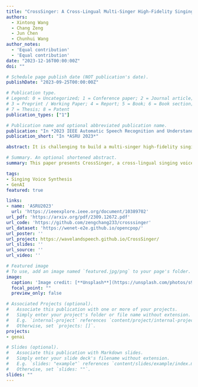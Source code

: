 ```yaml
---
title: "CrossSinger: A Cross-Lingual Multi-Singer High-Fidelity Singing Voice Synthesizer Trained on Monolingual Singers"
authors:
  - Xintong Wang
  - Chang Zeng
  - Jun Chen
  - Chunhui Wang
author_notes:
  - 'Equal contribution'
  - 'Equal contribution'
date: "2023-12-16T00:00:00Z"
doi: ""

# Schedule page publish date (NOT publication's date).
publishDate: "2023-09-25T00:00:00Z"

# Publication type.
# Legend: 0 = Uncategorized; 1 = Conference paper; 2 = Journal article;
# 3 = Preprint / Working Paper; 4 = Report; 5 = Book; 6 = Book section;
# 7 = Thesis; 8 = Patent
publication_types: ["1"]

# Publication name and optional abbreviated publication name.
publication: "In *2023 IEEE Automatic Speech Recognition and Understanding Workshop*"
publication_short: "In *ASRU 2023*"

abstract: It is challenging to build a multi-singer high-fidelity singing voice synthesis system with cross-lingual ability by only using monolingual singers in the training stage. In this paper, we propose CrossSinger, which is a cross-lingual singing voice synthesizer based on Xiaoicesing2. Specifically, we utilize International Phonetic Alphabet to unify the representation for all languages of the training data. Moreover, we leverage conditional layer normalization to incorporate the language information into the model for better pronunciation when singers meet unseen languages. Additionally, gradient reversal layer (GRL) is utilized to remove singer biases included in lyrics since all singers are monolingual, which indicates singer's identity is implicitly associated with the text. The experiment is conducted on a combination of three singing voice datasets containing Japanese Kiritan dataset, English NUS-48E dataset, and one internal Chinese dataset. The result shows CrossSinger can synthesize high-fidelity songs for various singers with cross-lingual ability, including code-switch cases.

# Summary. An optional shortened abstract.
summary: This paper presents CrossSinger, a cross-lingual singing voice synthesizer based on Xiaoicesing2. It tackles the challenge of creating a multi-singer high-fidelity singing voice synthesis system with cross-lingual capabilities using only monolingual singers during training. The system unifies language representation, incorporates language information, and removes singer biases. Experimental results show that CrossSinger can synthesize high-quality songs for different singers in various languages, including code-switching cases.

tags:
- Singing Voice Synthesis
- GenAI
featured: true

links:
- name: 'ASRU2023'
  url: 'https://ieeexplore.ieee.org/document/10389702'
url_pdf: 'https://arxiv.org/pdf/2309.12672.pdf'
url_code: 'https://github.com/zengchang233/crosssinger'
url_dataset: 'https://wenet-e2e.github.io/opencpop/'
url_poster: ''
url_project: https://wavelandspeech.github.io/CrossSinger/
url_slides: ''
url_source: ''
url_video: ''

# Featured image
# To use, add an image named `featured.jpg/png` to your page's folder. 
image:
  caption: 'Image credit: [**Unsplash**](https://unsplash.com/photos/s9CC2SKySJM)'
  focal_point: ""
  preview_only: false

# Associated Projects (optional).
#   Associate this publication with one or more of your projects.
#   Simply enter your project's folder or file name without extension.
#   E.g. `internal-project` references `content/project/internal-project/index.md`.
#   Otherwise, set `projects: []`.
projects:
- genai

# Slides (optional).
#   Associate this publication with Markdown slides.
#   Simply enter your slide deck's filename without extension.
#   E.g. `slides: "example"` references `content/slides/example/index.md`.
#   Otherwise, set `slides: ""`.
slides: ""
---
```


<!-- {{% callout note %}}
Click the _Cite_ button above to demo the feature to enable visitors to import publication metadata into their reference management software.
{{% /callout %}} -->

<!-- Supplementary notes can be added here, including [code, math, and images](https://wowchemy.com/docs/writing-markdown-latex/). -->
